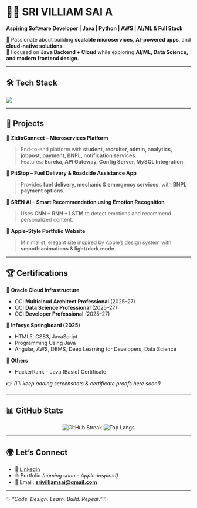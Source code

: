 # 👨‍💻 SRI VILLIAM SAI A  

**Aspiring Software Developer | Java | Python | AWS | AI/ML & Full Stack**  

🚀 Passionate about building **scalable microservices**, **AI-powered apps**, and **cloud-native solutions**.  
📍 Focused on **Java Backend + Cloud** while exploring **AI/ML, Data Science, and modern frontend design**.  

---

## 🛠️ Tech Stack  

<img src="https://skillicons.dev/icons?i=java,python,cpp,javascript,html,css,spring,hibernate,nodejs,react,tailwind,figma,mysql,aws,azure,googlecloud,git,github,docker,maven" />

---

## 📂 Projects  

🔹 **ZidioConnect – Microservices Platform**  
> End-to-end platform with **student, recruiter, admin, analytics, jobpost, payment, BNPL, notification services**.  
> Features: **Eureka, API Gateway, Config Server, MySQL Integration**.  

🔹 **PitStop – Fuel Delivery & Roadside Assistance App**  
> Provides **fuel delivery, mechanic & emergency services**, with **BNPL payment options**.  

🔹 **SREN AI – Smart Recommendation using Emotion Recognition**  
> Uses **CNN + RNN + LSTM** to detect emotions and recommend personalized content.  

🔹 **Apple-Style Portfolio Website**  
> Minimalist, elegant site inspired by Apple’s design system with **smooth animations & light/dark mode**.  

---

## 🏆 Certifications  

📌 **Oracle Cloud Infrastructure**  
- OCI **Multicloud Architect Professional** (2025–27)  
- OCI **Data Science Professional** (2025–27)  
- OCI **Developer Professional** (2025–27)  

📌 **Infosys Springboard (2025)**  
- HTML5, CSS3, JavaScript  
- Programming Using Java  
- Angular, AWS, DBMS, Deep Learning for Developers, Data Science  

📌 **Others**  
- HackerRank – Java (Basic) Certificate  

👉 *(I’ll keep adding screenshots & certificate proofs here soon!)*  

---

## 📊 GitHub Stats  

<p align="center">
  <img src="https://streak-stats.demolab.com?user=srivilliamsai&theme=radical&hide_border=true" alt="GitHub Streak" />
  <img src="https://github-readme-stats.vercel.app/api/top-langs/?username=srivilliamsai&layout=compact&theme=radical" alt="Top Langs" />
</p>

---

## 🌍 Let’s Connect  

- 💼 [LinkedIn](https://www.linkedin.com/in/srivilliamsai)  
- 🌐 Portfolio *(coming soon – Apple-inspired)*  
- 📧 Email: **srivilliamsai@gmail.com**  

---

✨ *“Code. Design. Learn. Build. Repeat.”* ✨
